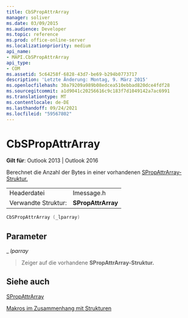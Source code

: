 ```yaml
---
title: CbSPropAttrArray
manager: soliver
ms.date: 03/09/2015
ms.audience: Developer
ms.topic: reference
ms.prod: office-online-server
ms.localizationpriority: medium
api_name:
- MAPI.CbSPropAttrArray
api_type:
- COM
ms.assetid: 5c64258f-6828-43d7-be69-b294b0773717
description: 'Letzte Änderung: Montag, 9. März 2015'
ms.openlocfilehash: 30a79209a989b08edcea510ebbad820dce4fdf28
ms.sourcegitcommit: a1d9041c20256616c9c183f7d1049142a7ac6991
ms.translationtype: MT
ms.contentlocale: de-DE
ms.lasthandoff: 09/24/2021
ms.locfileid: "59567802"
---
```

# <a name="cbspropattrarray"></a>CbSPropAttrArray

  
  
**Gilt für**: Outlook 2013 | Outlook 2016 
  
Berechnet die Anzahl der Bytes in einer vorhandenen [SPropAttrArray-Struktur.](spropattrarray.md) 
  
|||
|:-----|:-----|
|Headerdatei  <br/> |Imessage.h  <br/> |
|Verwandte Struktur:  <br/> |**SPropAttrArray** <br/> |
   
```cpp
CbSPropAttrArray (_lparray)
```

## <a name="parameters"></a>Parameter

 _ _lparray_
  
> Zeiger auf die vorhandene **SPropAttrArray-Struktur.** 
    
## <a name="see-also"></a>Siehe auch



[SPropAttrArray](spropattrarray.md)


[Makros im Zusammenhang mit Strukturen](macros-related-to-structures.md)

